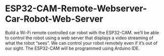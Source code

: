 # ESP32-CAM-Remote-Webserver-Car-Robot-Web-Server
Build a Wi-Fi remote controlled car robot with the ESP32-CAM. we’ll be able to control the robot using a web server that displays a video streaming of what the robot “sees”. We can control your robot remotely even if it’s out of our sight. The ESP32-CAM will be programmed using Arduino IDE.
